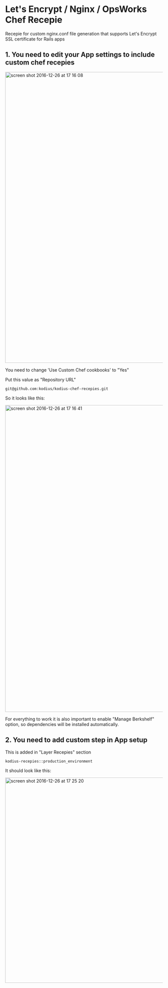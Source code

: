 # Let's Encrypt / Nginx / OpsWorks Chef Recepie

Recepie for custom nginx.conf file generation that supports Let's Encrypt SSL certificate for Rails apps

## 1. You need to edit your App settings to include custom chef recepies

<img width="931" alt="screen shot 2016-12-26 at 17 16 08" src="https://cloud.githubusercontent.com/assets/24574228/21484294/8aaf27fa-cb90-11e6-93ea-30267bc113ed.png">

You need to change 'Use Custom Chef cookbooks' to "Yes"

Put this value as "Repository URL"

```
git@github.com:kodius/kodius-chef-recepies.git
```

So it looks like this:

<img width="982" alt="screen shot 2016-12-26 at 17 16 41" src="https://cloud.githubusercontent.com/assets/24574228/21484295/8ca5d518-cb90-11e6-83ed-2899cc914ec8.png">

For everything to work it is also important to enable "Manage Berkshelf" option, so dependencies will be installed automatically.


## 2. You need to add custom step in App setup

This is added in "Layer Recepies" section

```
kodius-recepies::production_environment
```

It should look like this:

<img width="657" alt="screen shot 2016-12-26 at 17 25 20" src="https://cloud.githubusercontent.com/assets/24574228/21484296/8e801510-cb90-11e6-8d16-f8802e22d971.png">
